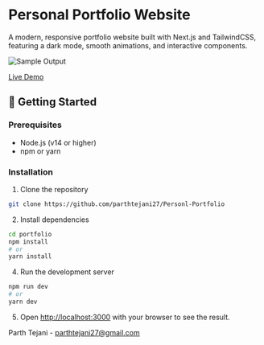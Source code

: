 # Personal Portfolio Website

A modern, responsive portfolio website built with Next.js and TailwindCSS, featuring a dark mode, smooth animations, and interactive components.

![Sample Output](https://github.com/user-attachments/assets/f8a88745-d3bd-4265-a0e1-52600810eeca)

[Live Demo](https://bag-it-now-frontend.vercel.app/)

## 🚀 Getting Started

### Prerequisites

- Node.js (v14 or higher)
- npm or yarn

### Installation

1. Clone the repository

```bash
git clone https://github.com/parthtejani27/Personl-Portfolio
```

2. Install dependencies

```bash
cd portfolio
npm install
# or
yarn install
```

4. Run the development server

```bash
npm run dev
# or
yarn dev
```

5. Open [http://localhost:3000](http://localhost:3000) with your browser to see the result.

Parth Tejani - [parthtejani27@gmail.com](mailto:parthtejani27@gmail.com)
